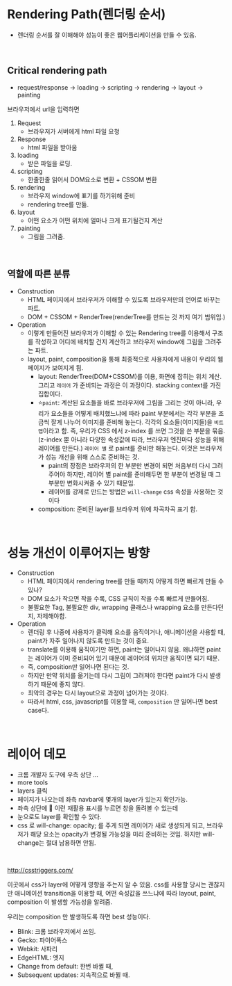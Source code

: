 # Rendering Path(렌더링 순서)

- 렌더링 순서를 잘 이해해야 성능이 좋은 웹어플리케이션을 만들 수 있음.

<br/>

## Critical rendering path

- request/response -> loading -> scripting -> rendering -> layout -> painting

브라우저에서 url을 입력하면

1. Request
   - 브라우저가 서버에게 html 파일 요청
2. Response
   - html 파일을 받아옴
3. loading
   - 받은 파일을 로딩.
4. scripting
   - 한줄한줄 읽어서 DOM요소로 변환 + CSSOM 변환
5. rendering
   - 브라우저 window에 표기를 하기위해 준비
   - rendering tree를 만듦.
6. layout
   - 어떤 요소가 어떤 위치에 얼마나 크게 표기될건지 계산
7. painting
   - 그림을 그려줌.

<br/>

## 역할에 따른 분류

- Construction
  - HTML 페이지에서 브라우저가 이해할 수 있도록 브라우저만의 언어로 바꾸는 파트.
  - DOM + CSSOM + RenderTree(renderTree를 만드는 것 까지 여기 범위임.)
- Operation
  - 이렇게 만들어진 브라우저가 이해할 수 있는 Rendering tree를 이용해서 구조를 작성하고 어디에 배치할 건지 계산하고 브라우저 window에 그림을 그려주는 파트.
  - layout, paint, composition을 통해 최종적으로 사용자에게 내용이 우리의 웹페이지가 보여지게 됨.
    - layout: RenderTree(DOM+CSSOM)를 이용, 화면에 잡히는 위치 계산. 그리고 `레이어` 가 준비되는 과정은 이 과정이다. stacking context를 가진 집합이다.
    - ⭐️`paint`: 계산된 요소들을 바로 브라우저에 그림을 그리는 것이 아니라, 우리가 요소들을 어떻게 배치했느냐에 따라 paint 부분에서는 각각 부분을 조금씩 잘게 나누어 이미지를 준비해 놓는다. 각각의 요소들(이미지들)을 `비트맵`이라고 함. 즉, 우리가 CSS 에서 z-index 를 쓰면 그것을 쓴 부분을 묶음. (z-index 뿐 아니라 다양한 속성값에 따라, 브라우저 엔진마다 성능을 위해 레이어를 만든다.) `레이어 별` 로 paint를 준비만 해놓는다. 이것은 브라우저가 성능 개선을 위해 스스로 준비하는 것.
      - paint의 장점은 브라우저의 한 부분만 변경이 되면 처음부터 다시 그려주어야 하지만, 레이어 별 paint를 준비해두면 한 부분이 변경될 때 그 부분만 변화시켜줄 수 있기 때문임.
      - 레이어를 강제로 만드는 방법은 `will-change` css 속성을 사용하는 것이다
    - composition: 준비된 layer를 브라우저 위에 차곡차곡 표기 함.

<br/>

# 성능 개선이 이루어지는 방향

- Construction
  - HTML 페이지에서 rendering tree를 만들 때까지 어떻게 하면 빠르게 만들 수 있나?
  - DOM 요소가 작으면 작을 수록, CSS 규칙이 작을 수록 빠르게 만들어짐.
  - 불필요한 Tag, 불필요한 div, wrapping 클래스나 wrapping 요소를 만든다던지, 자제해야함.
- Operation
  - 렌더링 후 나중에 사용자가 클릭해 요소를 움직이거나, 애니메이션을 사용할 때, paint가 자주 일어나지 않도록 만드는 것이 중요.
  - translate를 이용해 움직이기만 하면, paint는 일어나지 않음. 왜냐하면 paint는 레이어가 이미 준비되어 있기 때문에 레이어의 위치만 움직이면 되기 때문.
  - 즉, composition만 일어나면 된다는 것.
  - 하지만 만약 위치를 옮기는데 다시 그림이 그려져야 한다면 paint가 다시 발생하기 때문에 좋지 않다.
  - 최악의 경우는 다시 layout으로 과정이 넘어가는 것이다.
  - 따라서 html, css, javascript를 이용할 때, `composition` 만 일어나면 best case다.

<br/>

# 레이어 데모

- 크롬 개발자 도구에 우측 상단 …
- more tools
- layers 클릭
- 페이지가 나오는데 좌측 navbar에 몇개의 layer가 있는지 확인가능.
- 좌측 상단에 🔁 이런 재활용 표시를 누르면 창을 돌려볼 수 있는데
- 눈으로도 layer를 확인할 수 있다.
- css 로 will-change: opacity; 를 주게 되면 레이어가 새로 생성되게 되고, 브라우저가 해당 요소는 opacity가 변경될 가능성을 미리 준비하는 것임. 하지만 will-change는 절대 남용하면 안됨.

<br/>

http://csstriggers.com/

이곳에서 css가 layer에 어떻게 영향을 주는지 알 수 있음. css를 사용할 당시는 괜찮지만 애니메이션 transition을 이용할 때, 어떤 속성값을 쓰느냐에 따라 layout, paint, composition 이 발생할 가능성을 알려줌.

우리는 composition 만 발생하도록 하면 best 성능이다.

- Blink: 크롬 브라우저에서 쓰임.
- Gecko: 파이어폭스
- Webkit: 사파리
- EdgeHTML: 엣지
- Change from default: 한번 바뀔 때,
- Subsequent updates: 지속적으로 바뀔 때.

